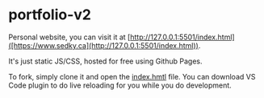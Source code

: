 # portfolio-v2

Personal website, you can visit it at [http://127.0.0.1:5501/index.html]([https://www.sedky.ca](http://127.0.0.1:5501/index.html)).  

It's just static JS/CSS, hosted for free using Github Pages.

To fork, simply clone it and open the [index.hmtl](./index.html) file.  You can download VS Code plugin to do live reloading for you while you do development.
